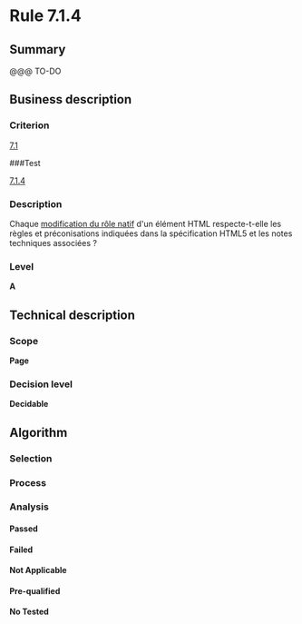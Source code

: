 # Rule 7.1.4

## Summary

@@@ TO-DO

## Business description

### Criterion

[7.1](http://references.modernisation.gouv.fr/sites/default/files/RGAA3_RC2-1/referentiel_technique.htm#crit-7-1)

###Test

[7.1.4](http://references.modernisation.gouv.fr/sites/default/files/RGAA3_RC2-1/referentiel_technique.htm#test-7.1.4)

### Description

Chaque <a href="http://references.modernisation.gouv.fr/sites/default/files/RGAA3_RC2-1/glossaire.htm#mModifRole">modification du r&ocirc;le natif</a> d'un &eacute;l&eacute;ment HTML respecte-t-elle les r&egrave;gles et pr&eacute;conisations indiqu&eacute;es dans la sp&eacute;cification HTML5 et les notes techniques associ&eacute;es ?

### Level

**A**

## Technical description

### Scope

**Page**

### Decision level

**Decidable**

## Algorithm

### Selection

### Process

### Analysis

#### Passed

#### Failed

#### Not Applicable

#### Pre-qualified

#### No Tested 






